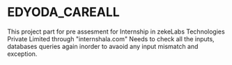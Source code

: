 # EDYODA_CAREALL

This project part for pre assesment for Internship in zekeLabs Technologies Private Limited through "internshala.com"
Needs to check all the inputs, databases queries again inorder to avaoid any input mismatch and exception.
